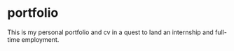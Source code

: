 # portfolio
This is my personal portfolio and cv in a quest to land an internship and full-time employment. 

